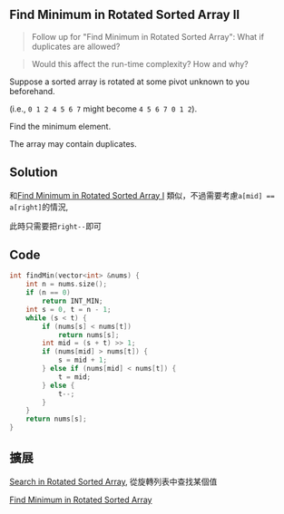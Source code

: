 ## Find Minimum in Rotated Sorted Array II

> Follow up for "Find Minimum in Rotated Sorted Array":
> What if duplicates are allowed?

> Would this affect the run-time complexity? How and why?

Suppose a sorted array is rotated at some pivot unknown to you beforehand.

(i.e., `0 1 2 4 5 6 7` might become `4 5 6 7 0 1 2`).

Find the minimum element.

The array may contain duplicates.

## Solution

和[Find Minimum in Rotated Sorted Array I](../FindMinimuminRotatedSortedArray) 類似，不過需要考慮`a[mid] == a[right]`的情況,

此時只需要把`right--`即可

## Code
```cpp
int findMin(vector<int> &nums) {
	int n = nums.size();
	if (n == 0)
		return INT_MIN;
	int s = 0, t = n - 1;
	while (s < t) {
		if (nums[s] < nums[t])
			return nums[s];
		int mid = (s + t) >> 1;
		if (nums[mid] > nums[t]) {
			s = mid + 1;
		} else if (nums[mid] < nums[t]) {
			t = mid;
		} else {
			t--;
		}
	}
	return nums[s];
}
```

## 擴展

[Search in Rotated Sorted Array](../SearchinRotatedSortedArray), 從旋轉列表中查找某個值

[Find Minimum in Rotated Sorted Array](../FindMinimuminRotatedSortedArray)
